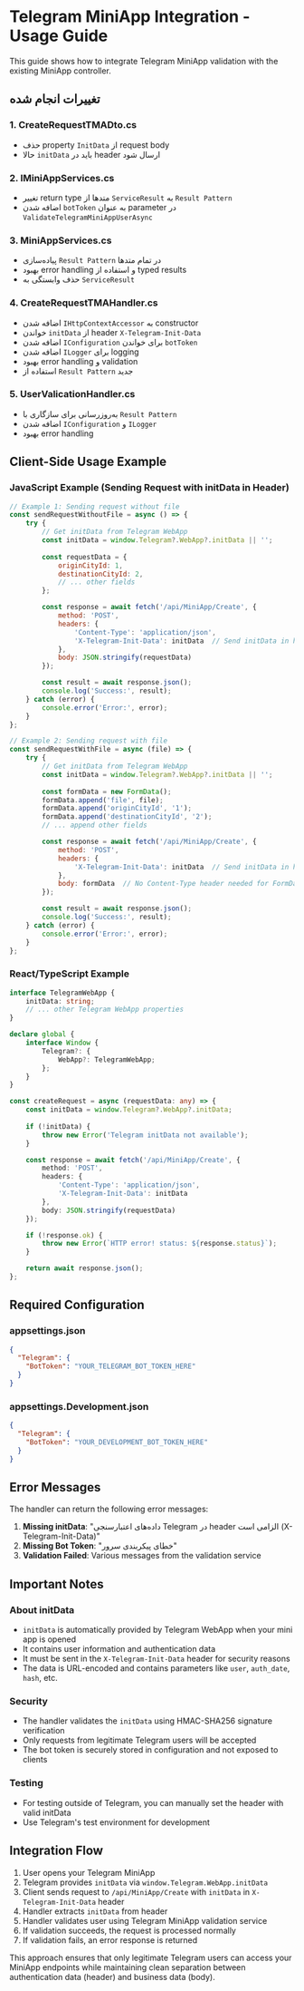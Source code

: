 # Telegram MiniApp Integration - Usage Guide

This guide shows how to integrate Telegram MiniApp validation with the existing MiniApp controller.

## تغییرات انجام شده

### 1. CreateRequestTMADto.cs
- حذف property `InitData` از request body
- حالا `initData` باید در header ارسال شود

### 2. IMiniAppServices.cs
- تغییر return type متدها از `ServiceResult` به `Result Pattern`
- اضافه شدن `botToken` به عنوان parameter در `ValidateTelegramMiniAppUserAsync`

### 3. MiniAppServices.cs
- پیاده‌سازی `Result Pattern` در تمام متدها
- بهبود error handling و استفاده از typed results
- حذف وابستگی به `ServiceResult`

### 4. CreateRequestTMAHandler.cs
- اضافه شدن `IHttpContextAccessor` به constructor
- خواندن `initData` از header `X-Telegram-Init-Data`
- اضافه شدن `IConfiguration` برای خواندن `botToken`
- اضافه شدن `ILogger` برای logging
- بهبود error handling و validation
- استفاده از `Result Pattern` جدید

### 5. UserValicationHandler.cs
- به‌روزرسانی برای سازگاری با `Result Pattern`
- اضافه شدن `IConfiguration` و `ILogger`
- بهبود error handling

## Client-Side Usage Example

### JavaScript Example (Sending Request with initData in Header)

```javascript
// Example 1: Sending request without file
const sendRequestWithoutFile = async () => {
    try {
        // Get initData from Telegram WebApp
        const initData = window.Telegram?.WebApp?.initData || '';
        
        const requestData = {
            originCityId: 1,
            destinationCityId: 2,
            // ... other fields
        };

        const response = await fetch('/api/MiniApp/Create', {
            method: 'POST',
            headers: {
                'Content-Type': 'application/json',
                'X-Telegram-Init-Data': initData  // Send initData in header
            },
            body: JSON.stringify(requestData)
        });

        const result = await response.json();
        console.log('Success:', result);
    } catch (error) {
        console.error('Error:', error);
    }
};

// Example 2: Sending request with file
const sendRequestWithFile = async (file) => {
    try {
        // Get initData from Telegram WebApp
        const initData = window.Telegram?.WebApp?.initData || '';
        
        const formData = new FormData();
        formData.append('file', file);
        formData.append('originCityId', '1');
        formData.append('destinationCityId', '2');
        // ... append other fields

        const response = await fetch('/api/MiniApp/Create', {
            method: 'POST',
            headers: {
                'X-Telegram-Init-Data': initData  // Send initData in header
            },
            body: formData  // No Content-Type header needed for FormData
        });

        const result = await response.json();
        console.log('Success:', result);
    } catch (error) {
        console.error('Error:', error);
    }
};
```

### React/TypeScript Example

```typescript
interface TelegramWebApp {
    initData: string;
    // ... other Telegram WebApp properties
}

declare global {
    interface Window {
        Telegram?: {
            WebApp?: TelegramWebApp;
        };
    }
}

const createRequest = async (requestData: any) => {
    const initData = window.Telegram?.WebApp?.initData;
    
    if (!initData) {
        throw new Error('Telegram initData not available');
    }

    const response = await fetch('/api/MiniApp/Create', {
        method: 'POST',
        headers: {
            'Content-Type': 'application/json',
            'X-Telegram-Init-Data': initData
        },
        body: JSON.stringify(requestData)
    });

    if (!response.ok) {
        throw new Error(`HTTP error! status: ${response.status}`);
    }

    return await response.json();
};
```

## Required Configuration

### appsettings.json
```json
{
  "Telegram": {
    "BotToken": "YOUR_TELEGRAM_BOT_TOKEN_HERE"
  }
}
```

### appsettings.Development.json
```json
{
  "Telegram": {
    "BotToken": "YOUR_DEVELOPMENT_BOT_TOKEN_HERE"
  }
}
```

## Error Messages

The handler can return the following error messages:

1. **Missing initData**: "داده‌های اعتبارسنجی Telegram در header الزامی است (X-Telegram-Init-Data)"
2. **Missing Bot Token**: "خطای پیکربندی سرور"
3. **Validation Failed**: Various messages from the validation service

## Important Notes

### About initData
- `initData` is automatically provided by Telegram WebApp when your mini app is opened
- It contains user information and authentication data
- It must be sent in the `X-Telegram-Init-Data` header for security reasons
- The data is URL-encoded and contains parameters like `user`, `auth_date`, `hash`, etc.

### Security
- The handler validates the `initData` using HMAC-SHA256 signature verification
- Only requests from legitimate Telegram users will be accepted
- The bot token is securely stored in configuration and not exposed to clients

### Testing
- For testing outside of Telegram, you can manually set the header with valid initData
- Use Telegram's test environment for development

## Integration Flow

1. User opens your Telegram MiniApp
2. Telegram provides `initData` via `window.Telegram.WebApp.initData`
3. Client sends request to `/api/MiniApp/Create` with `initData` in `X-Telegram-Init-Data` header
4. Handler extracts `initData` from header
5. Handler validates user using Telegram MiniApp validation service
6. If validation succeeds, the request is processed normally
7. If validation fails, an error response is returned

This approach ensures that only legitimate Telegram users can access your MiniApp endpoints while maintaining clean separation between authentication data (header) and business data (body).